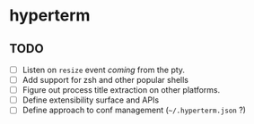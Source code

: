 # hyperterm

## TODO

- [ ] Listen on `resize` event *coming* from the pty.
- [ ] Add support for zsh and other popular shells
- [ ] Figure out process title extraction on other platforms.
- [ ] Define extensibility surface and APIs
- [ ] Define approach to conf management (`~/.hyperterm.json` ?)
